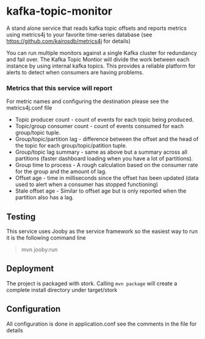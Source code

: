 # kafka-topic-monitor
A stand alone service that reads kafka topic offsets and reports metrics using 
metrics4j to your favorite time-series database (see https://github.com/kairosdb/metrics4j for details)

You can run multiple monitors against a single Kafka cluster for redundancy and fail over.  The Kafka Topic Montior
will divide the work between each instance by using internal kafka topics.  This provides a reliable platform
for alerts to detect when consumers are having problems.

### Metrics that this service will report
For metric names and configuring the destination please see the metrics4j.conf file
  * Topic producer count - count of events for each topic being produced.
  * Topic/group consumer count - count of events consumed for each group/topic tuple.
  * Group/topic/partition lag - difference between the offset and the head of the topic for each group/topic/patition tuple.
  * Group/topic lag summary - same as above but a summary across all partitions (faster dashboard loading when you have a lot of partitions).
  * Group time to process - A rough calculation based on the consumer rate for the group and the amount of lag.
  * Offset age - time in milliseconds since the offset has been updated (data used to alert when a consumer has stopped functioning)
  * Stale offset age - Similar to offset age but is only reported when the partition also has a lag.
  
## Testing
This service uses Jooby as the service framework so the easiest way to run it is 
the following command line
>mvn jooby:run

## Deployment
The project is packaged with stork.  Calling `mvn package` will create a complete
install directory under target/stork

## Configuration
All configuration is done in application.conf see the comments in the file for details
